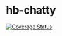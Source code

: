 # hb-chatty

<a href='https://coveralls.io/github/nija/hb-chatty?branch=master'><img src='https://coveralls.io/repos/github/nija/hb-chatty/badge.svg?branch=master' alt='Coverage Status' /></a>